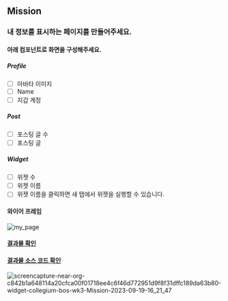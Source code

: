 ## Mission
### 내 정보를 표시하는 페이지를 만들어주세요.
#### 아래 컴포넌트로 화면을 구성해주세요.
##### Profile
- [ ] 아바타 이미지
- [ ] Name
- [ ] 지갑 계정
##### Post
- [ ] 포스팅 글 수
- [ ] 포스팅 글
##### Widget
- [ ] 위젯 수
- [ ] 위젯 이름
- [ ] 위젯 이름을 클릭하면 새 탭에서 위젯을 실행할 수 있습니다.

#### 와이어 프레임

![my_page](assets/images/my_page.png)

#### [결과물 확인](https://near.org/c842b1a648114a20cfca00f01718ee4c6f46d772951d9f8f31dffc189da63b80/widget/collegium.bos.wk3.Mission)

#### [결과물 소스 코드 확인](https://near.org/near/widget/ComponentDetailsPage?src=c842b1a648114a20cfca00f01718ee4c6f46d772951d9f8f31dffc189da63b80/widget/collegium.bos.wk3.Mission&tab=source)
![screencapture-near-org-c842b1a648114a20cfca00f01718ee4c6f46d772951d9f8f31dffc189da63b80-widget-collegium-bos-wk3-Mission-2023-09-19-16_21_47](https://github.com/dongkyun2331/eth/assets/119479530/ddcc4564-6698-4c80-8d8d-996c805399fd)
